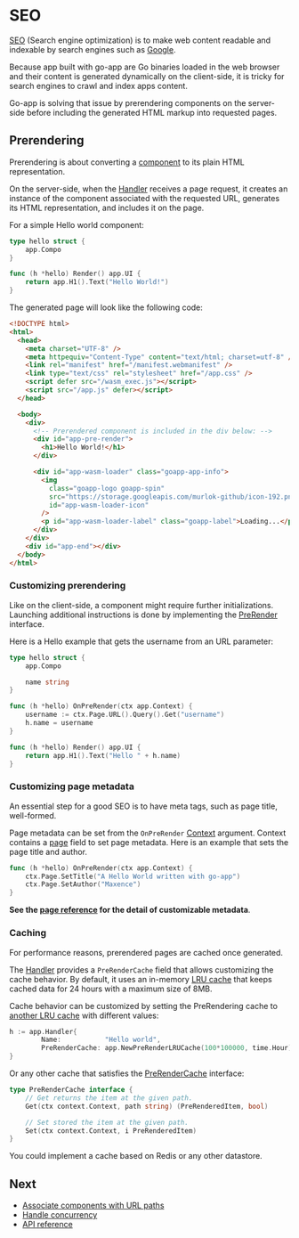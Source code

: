 # SEO

[SEO](https://en.wikipedia.org/wiki/Search_engine_optimization) (Search engine optimization) is to make web content readable and indexable by search engines such as [Google](https://google.com).

Because app built with go-app are Go binaries loaded in the web browser and their content is generated dynamically on the client-side, it is tricky for search engines to crawl and index apps content.

Go-app is solving that issue by prerendering components on the server-side before including the generated HTML markup into requested pages.

## Prerendering

Prerendering is about converting a [component](/components) to its plain HTML representation.

On the server-side, when the [Handler](/reference#Handler) receives a page request, it creates an instance of the component associated with the requested URL, generates its HTML representation, and includes it on the page.

For a simple Hello world component:

```go
type hello struct {
	app.Compo
}

func (h *hello) Render() app.UI {
	return app.H1().Text("Hello World!")
}
```

The generated page will look like the following code:

```html
<!DOCTYPE html>
<html>
  <head>
    <meta charset="UTF-8" />
    <meta httpequiv="Content-Type" content="text/html; charset=utf-8" />
    <link rel="manifest" href="/manifest.webmanifest" />
    <link type="text/css" rel="stylesheet" href="/app.css" />
    <script defer src="/wasm_exec.js"></script>
    <script src="/app.js" defer></script>
  </head>

  <body>
    <div>
      <!-- Prerendered component is included in the div below: -->
      <div id="app-pre-render">
        <h1>Hello World!</h1>
      </div>

      <div id="app-wasm-loader" class="goapp-app-info">
        <img
          class="goapp-logo goapp-spin"
          src="https://storage.googleapis.com/murlok-github/icon-192.png"
          id="app-wasm-loader-icon"
        />
        <p id="app-wasm-loader-label" class="goapp-label">Loading...</p>
      </div>
    </div>
    <div id="app-end"></div>
  </body>
</html>
```

### Customizing prerendering

Like on the client-side, a component might require further initializations. Launching additional instructions is done by implementing the [PreRender](/reference#PreRenderer) interface.

Here is a Hello example that gets the username from an URL parameter:

```go
type hello struct {
	app.Compo

	name string
}

func (h *hello) OnPreRender(ctx app.Context) {
	username := ctx.Page.URL().Query().Get("username")
	h.name = username
}

func (h *hello) Render() app.UI {
	return app.H1().Text("Hello " + h.name)
}
```

### Customizing page metadata

An essential step for a good SEO is to have meta tags, such as page title, well-formed.

Page metadata can be set from the `OnPreRender` [Context](/reference#Context) argument. Context contains a [page](/reference#Page) field to set page metadata. Here is an example that sets the page title and author.

```go
func (h *hello) OnPreRender(ctx app.Context) {
	ctx.Page.SetTitle("A Hello World written with go-app")
	ctx.Page.SetAuthor("Maxence")
}
```

**See the [page reference](/reference#Page) for the detail of customizable metadata**.

### Caching

For performance reasons, prerendered pages are cached once generated.

The [Handler](/reference#Handler) provides a `PreRenderCache` field that allows customizing the cache behavior. By default, it uses an in-memory [LRU cache](<https://en.wikipedia.org/wiki/Cache_replacement_policies#Least_recently_used_(LRU)>) that keeps cached data for 24 hours with a maximum size of 8MB.

Cache behavior can be customized by setting the PreRendering cache to [another LRU cache](/reference#NewPreRenderLRUCache) with different values:

```go
h := app.Handler{
		Name:           "Hello world",
		PreRenderCache: app.NewPreRenderLRUCache(100*100000, time.Hour), // 10MB/1hour
}
```

Or any other cache that satisfies the [PreRenderCache](/reference#PreRenderCache) interface:

```go
type PreRenderCache interface {
    // Get returns the item at the given path.
    Get(ctx context.Context, path string) (PreRenderedItem, bool)

    // Set stored the item at the given path.
    Set(ctx context.Context, i PreRenderedItem)
}
```

You could implement a cache based on Redis or any other datastore.

## Next

- [Associate components with URL paths](/routing)
- [Handle concurrency](/concurrency)
- [API reference](/reference)
